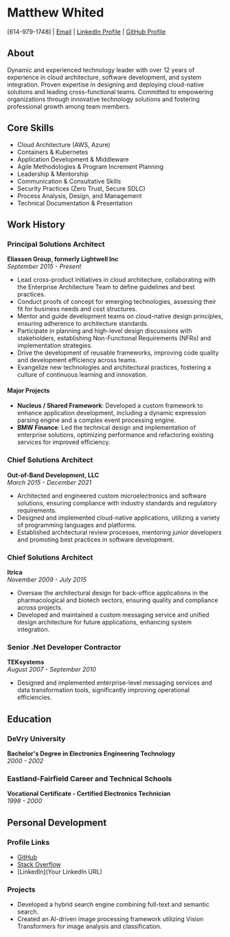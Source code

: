 # Matthew Whited  
[614-979-1748] | [Email]() | [LinkedIn Profile](https://www.linkedin.com/in/mwwhited/) | [GitHub Profile](https://github.com/mwwhited)

## About  
Dynamic and experienced technology leader with over 12 years of experience in cloud architecture, software development, and system integration. Proven expertise in designing and deploying cloud-native solutions and leading cross-functional teams. Committed to empowering organizations through innovative technology solutions and fostering professional growth among team members.

## Core Skills  
- Cloud Architecture (AWS, Azure)  
- Containers & Kubernetes  
- Application Development & Middleware  
- Agile Methodologies & Program Increment Planning  
- Leadership & Mentorship  
- Communication & Consultative Skills  
- Security Practices (Zero Trust, Secure SDLC)  
- Process Analysis, Design, and Management  
- Technical Documentation & Presentation  

## Work History  

### Principal Solutions Architect  
**Eliassen Group, formerly Lightwell Inc**  
*September 2015 - Present*  

- Lead cross-product initiatives in cloud architecture, collaborating with the Enterprise Architecture Team to define guidelines and best practices.  
- Conduct proofs of concept for emerging technologies, assessing their fit for business needs and cost structures.  
- Mentor and guide development teams on cloud-native design principles, ensuring adherence to architecture standards.  
- Participate in planning and high-level design discussions with stakeholders, establishing Non-Functional Requirements (NFRs) and implementation strategies.  
- Drive the development of reusable frameworks, improving code quality and development efficiency across teams.  
- Evangelize new technologies and architectural practices, fostering a culture of continuous learning and innovation.

#### Major Projects  
- **Nucleus / Shared Framework**: Developed a custom framework to enhance application development, including a dynamic expression parsing engine and a complex event processing engine.  
- **BMW Finance**: Led the technical design and implementation of enterprise solutions, optimizing performance and refactoring existing services for improved efficiency.  

### Chief Solutions Architect  
**Out-of-Band Development, LLC**  
*March 2015 - December 2021*  

- Architected and engineered custom microelectronics and software solutions, ensuring compliance with industry standards and regulatory requirements.  
- Designed and implemented cloud-native applications, utilizing a variety of programming languages and platforms.  
- Established architectural review processes, mentoring junior developers and promoting best practices in software development.  

### Chief Solutions Architect  
**Itrica**  
*November 2009 - July 2015*  

- Oversaw the architectural design for back-office applications in the pharmacological and biotech sectors, ensuring quality and compliance across projects.  
- Developed and maintained a custom messaging service and unified design architecture for future applications, enhancing system integration.  

### Senior .Net Developer Contractor  
**TEKsystems**  
*August 2007 - September 2010*  

- Designed and implemented enterprise-level messaging services and data transformation tools, significantly improving operational efficiencies.  

## Education  

### DeVry University  
**Bachelor's Degree in Electronics Engineering Technology**  
*2000 - 2002*  

### Eastland-Fairfield Career and Technical Schools  
**Vocational Certificate - Certified Electronics Technician**  
*1998 - 2000*  

## Personal Development  

### Profile Links  
- [GitHub](https://github.com/mwwhited)  
- [Stack Overflow](http://stackoverflow.com/users/89586/matthew-whited)  
- [LinkedIn](Your LinkedIn URL)

### Projects  
- Developed a hybrid search engine combining full-text and semantic search.  
- Created an AI-driven image processing framework utilizing Vision Transformers for image analysis and classification.  
